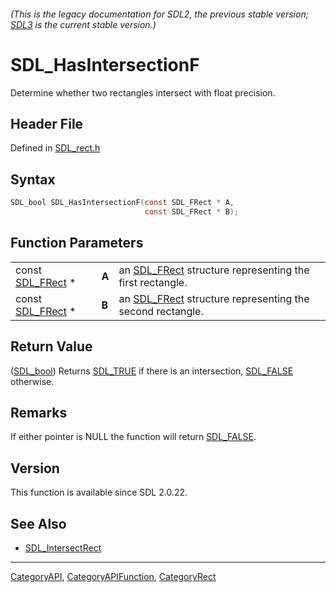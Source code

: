 ###### (This is the legacy documentation for SDL2, the previous stable version; [SDL3](https://wiki.libsdl.org/SDL3/) is the current stable version.)
# SDL_HasIntersectionF

Determine whether two rectangles intersect with float precision.

## Header File

Defined in [SDL_rect.h](https://github.com/libsdl-org/SDL/blob/SDL2/include/SDL_rect.h)

## Syntax

```c
SDL_bool SDL_HasIntersectionF(const SDL_FRect * A,
                              const SDL_FRect * B);
```

## Function Parameters

|                                |       |                                                                        |
| ------------------------------ | ----- | ---------------------------------------------------------------------- |
| const [SDL_FRect](SDL_FRect) * | **A** | an [SDL_FRect](SDL_FRect) structure representing the first rectangle.  |
| const [SDL_FRect](SDL_FRect) * | **B** | an [SDL_FRect](SDL_FRect) structure representing the second rectangle. |

## Return Value

([SDL_bool](SDL_bool)) Returns [SDL_TRUE](SDL_TRUE) if there is an
intersection, [SDL_FALSE](SDL_FALSE) otherwise.

## Remarks

If either pointer is NULL the function will return [SDL_FALSE](SDL_FALSE).

## Version

This function is available since SDL 2.0.22.

## See Also

- [SDL_IntersectRect](SDL_IntersectRect)

----
[CategoryAPI](CategoryAPI), [CategoryAPIFunction](CategoryAPIFunction), [CategoryRect](CategoryRect)

